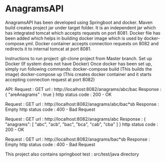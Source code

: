 # AnagramsAPI

AnagramsAPI has been developed using Springboot and docker.
Maven build creates project jar under target folder.
It is an independent jar which has integrated tomcat which accepts requests on port 8081.
Docker file has been added which helps in building docker image which is used by docker-compose.yml.
Docker container accepts connection requests on 8082 and redirects it to internal tomcat at port 8081.

Instructions to run project:
git-clone project from Master branch.
Set up Docker (If system does not have Docker)
Once docker has been set up, simply run following commands:
docker-compose build (This builds the image)
docker-compose up (This creates docker container and it starts accepting connection request at port 8082)

API:
Request : GET
url : http://localhost:8082/anagrams/abc/bac
Response : { "areAnagrams" : true }
http status code : 200 - OK

Request : GET
url : http://localhost:8082/anagrams/abc/bac*sb
Response : Empty
http status code : 400 - Bad Request

Request : GET
url : http://localhost:8082/anagrams/abc
Response : {
    "anagrams": [
        "abc",
        "acb",
        "bac",
        "bca",
        "cab",
        "cba"
    ]
}
http status code : 200 - OK

Request : GET
url : http://localhost:8082/anagrams/bac*sb
Response : Empty
http status code : 400 - Bad Request


This project also contains springboot test : src/test/java directory


